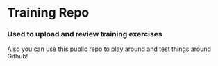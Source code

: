 # Training Repo
### Used to upload and review training exercises
Also you can use this public repo to play around and test things around Github!
